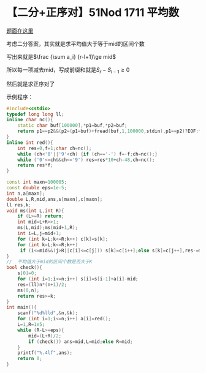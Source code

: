 # 【二分+正序对】51Nod 1711 平均数

[题面在这里](http://www.51nod.com/onlineJudge/questionCode.html#!problemId=1711)



考虑二分答案，其实就是求平均值大于等于mid的区间个数

写出来就是$\frac {\sum a_i} {r-l+1}\ge mid$

所以每一项减去mid，写成前缀和就是$S_r-S_{l-1}\ge 0$

然后就是求正序对了



示例程序：

```C++
#include<cstdio>
typedef long long ll;
inline char nc(){
	static char buf[100000],*p1=buf,*p2=buf;
	return p1==p2&&(p2=(p1=buf)+fread(buf,1,100000,stdin),p1==p2)?EOF:*p1++;
}
inline int red(){
	int res=0,f=1;char ch=nc();
	while (ch<'0'||'9'<ch) {if (ch=='-') f=-f;ch=nc();}
	while ('0'<=ch&&ch<='9') res=res*10+ch-48,ch=nc();
	return res*f;
}

const int maxn=100005;
const double eps=1e-5;
int n,a[maxn];
double L,R,mid,ans,s[maxn],c[maxn];
ll res,k;
void ms(int L,int R){
	if (L>=R) return;
	int mid=L+R>>1;
	ms(L,mid);ms(mid+1,R);
	int i=L,j=mid+1;
	for (int k=L;k<=R;k++) c[k]=s[k];
	for (int k=L;k<=R;k++)
	 if (i<=mid&&(j>R||c[i]<=c[j])) s[k]=c[i++];else s[k]=c[j++],res-=mid-i+1;
}
//  平均值大于mid的区间个数是否大于K
bool check(){
	s[0]=0;
	for (int i=1;i<=n;i++) s[i]=s[i-1]+a[i]-mid;
	res=(ll)n*(n+1)/2;
	ms(0,n);
	return res>=k;
}
int main(){
	scanf("%d%lld",&n,&k);
	for (int i=1;i<=n;i++) a[i]=red();
	L=1,R=1e5;
	while (R-L>=eps){
		mid=(L+R)/2;
		if (check()) ans=mid,L=mid;else R=mid;
	}
	printf("%.4lf",ans);
	return 0;
}
```

